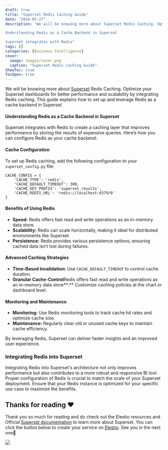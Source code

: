 ```yaml
---
draft: true
title: "Superset Redis Caching Guide"
date: "2024-05-27"
description: "We will be knowing more about Superset Redis Caching. Optimize your Superset dashboards for better performance and scalability by integrating Redis caching. This guide explains how to set up and leverage Redis as a cache backend in Superset.

Understanding Redis as a Cache Backend in Superset

Superset integrates with Redis"
tags: []
categories: [Business Intelligence]
cover:
  image: images/cover.png
  caption: "Superset Redis Caching Guide"
ShowToc: true
TocOpen: true
---
```



We will be knowing more about [Superset](https://elest.io/open-source/superset?ref=blog.elest.io) Redis Caching. Optimize your Superset dashboards for better performance and scalability by integrating Redis caching. This guide explains how to set up and leverage Redis as a cache backend in Superset.

#### Understanding Redis as a Cache Backend in Superset

Superset integrates with Redis to create a caching layer that improves performance by storing the results of expensive queries. Here’s how you can configure Redis as your cache backend:

#### Cache Configuration

To set up Redis caching, add the following configuration to your `superset_config.py` file:


```
CACHE_CONFIG = {
    'CACHE_TYPE': 'redis',
    'CACHE_DEFAULT_TIMEOUT': 300,
    'CACHE_KEY_PREFIX': 'superset_results',
    'CACHE_REDIS_URL': 'redis://localhost:6379/0'
}

```
#### Benefits of Using Redis

* **Speed:** Redis offers fast read and write operations as an in\-memory data store.
* **Scalability:** Redis can scale horizontally, making it ideal for distributed environments like Superset.
* **Persistence:** Redis provides various persistence options, ensuring cached data isn’t lost during failures.

#### Advanced Caching Strategies

* **Time\-Based Invalidation:** Use `CACHE_DEFAULT_TIMEOUT` to control cache duration.
* **Granular Cache\-Control**Redis offers fast read and write operations as an in\-memory data store**:** Customize caching policies at the chart or dashboard level.

#### Monitoring and Maintenance

* **Monitoring:** Use Redis monitoring tools to track cache hit rates and optimize cache size.
* **Maintenance:** Regularly clear old or unused cache keys to maintain cache efficiency.

By leveraging Redis, Superset can deliver faster insights and an improved user experience.

### Integrating Redis into Superset

Integrating Redis into Superset's architecture not only improves performance but also contributes to a more robust and responsive BI tool. Proper configuration of Redis is crucial to match the scale of your Superset deployment. Ensure that your Redis instance is optimized for your specific use case to maximize the benefits.

## **Thanks for reading ❤️**

Thank you so much for reading and do check out the Elestio resources and Official [Superset documentation](https://superset.apache.org/docs/intro/?ref=blog.elest.io) to learn more about Superset. You can click the button below to create your service on [Elestio](https://elest.io/open-source/superset?ref=blog.elest.io). See you in the next one👋

[![](https://pub-da36157c854648669813f3f76c526c2b.r2.dev/deploy-on-elestio-black.png)](https://elest.io/open-source/superset?ref=blog.elest.io)

